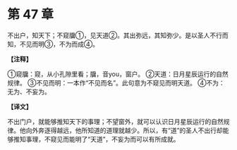 # 第 47 章

不出户，知天下；不窥牖①，见天道②。其出弥远，其知弥少。是以圣人不行而知，不见而明③，不为而成④。

**【注释】**

①窥牖：窥，从小孔隙里看；牖，音you，窗户。
②天道：日月星辰运行的自然规律。
③不见而明：一本作“不见而名”。此句意为不窥见而明天道。
④不为：无为、不妄为。

**【译文】**

不出门户，就能够推知天下的事理；不望窗外，就可以认识日月星辰运行的自然规律。他向外奔逐得越远，他所知道的道理就越少。所以，有“道”的圣人不出行却能够推知事理，不窥见而能明了“天道”，不妄为而可以有所成就。
